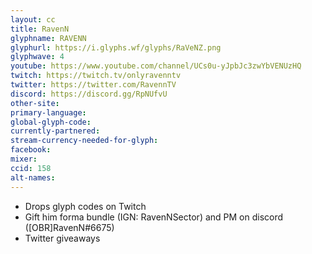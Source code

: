 ```yaml
---
layout: cc
title: RavenN
glyphname: RAVENN
glyphurl: https://i.glyphs.wf/glyphs/RaVeNZ.png
glyphwave: 4
youtube: https://www.youtube.com/channel/UCs0u-yJpbJc3zwYbVENUzHQ
twitch: https://twitch.tv/onlyravenntv
twitter: https://twitter.com/RavennTV
discord: https://discord.gg/RpNUfvU
other-site: 
primary-language: 
global-glyph-code: 
currently-partnered: 
stream-currency-needed-for-glyph: 
facebook: 
mixer: 
ccid: 158
alt-names: 
---
```

* Drops glyph codes on Twitch
* Gift him forma bundle (IGN: RavenNSector) and PM on discord ([OBR]RavenN#6675)
* Twitter giveaways
